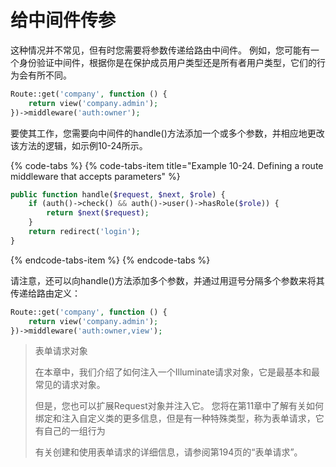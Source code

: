 # 给中间件传参

这种情况并不常见，但有时您需要将参数传递给路由中间件。 例如，您可能有一个身份验证中间件，根据你是在保护成员用户类型还是所有者用户类型，它们的行为会有所不同。

```php
Route::get('company', function () { 
    return view('company.admin');
})->middleware('auth:owner');
```

要使其工作，您需要向中间件的handle\(\)方法添加一个或多个参数，并相应地更改该方法的逻辑，如示例10-24所示。

{% code-tabs %}
{% code-tabs-item title="Example 10-24. Defining a route middleware that accepts parameters" %}
```php
public function handle($request, $next, $role) {
    if (auth()->check() && auth()->user()->hasRole($role)) { 
        return $next($request);
    }
    return redirect('login'); 
}
```
{% endcode-tabs-item %}
{% endcode-tabs %}

请注意，还可以向handle\(\)方法添加多个参数，并通过用逗号分隔多个参数来将其传递给路由定义：

```php
Route::get('company', function () { 
    return view('company.admin');
})->middleware('auth:owner,view');
```

> 表单请求对象
>
> 在本章中，我们介绍了如何注入一个Illuminate请求对象，它是最基本和最常见的请求对象。
>
> 但是，您也可以扩展Request对象并注入它。 您将在第11章中了解有关如何绑定和注入自定义类的更多信息，但是有一种特殊类型，称为表单请求，它有自己的一组行为
>
> 有关创建和使用表单请求的详细信息，请参阅第194页的“表单请求”。

